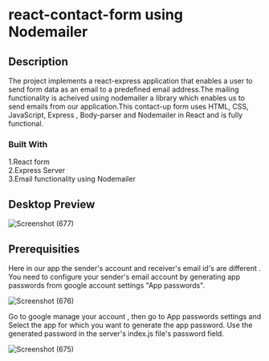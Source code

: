 # react-contact-form using Nodemailer

## Description

The project implements a react-express application that enables a user to send form data as an email to a predefined email address.The mailing functionality is acheived using nodemailer a library which enables us to send emails from our application.This contact-up form uses HTML, CSS, JavaScript, Express , Body-parser and Nodemailer in React and is fully functional.

### Built With

1.React form<br>
2.Express Server<br>
3.Email functionality using Nodemailer<br>


####  <h2>Desktop Preview</h2>

![Screenshot (677)](https://user-images.githubusercontent.com/93980048/227158412-baa2fdcd-7a66-47e4-8cb8-94774144f9a4.png)


##### <h2>Prerequisities</h2>

 Here in our app the sender's account and receiver's email id's are different . You need to configure your sender's  email account by generating app passwords from google account settings "App passwords".
 
 ![Screenshot (676)](https://user-images.githubusercontent.com/93980048/227158965-aff7602c-d75e-4cc7-8686-5f003626ca59.png)

Go to  google manage your account , then go to App passwords settings and Select the app  for which you want to generate the app password. Use the generated password in the server's index.js file's password field.<br>

![Screenshot (675)](https://user-images.githubusercontent.com/93980048/227156235-07679a36-79e4-4758-bd09-515fe70dde4f.png)




